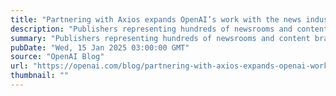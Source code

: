 ```yaml
---
title: "Partnering with Axios expands OpenAI’s work with the news industry"
description: "Publishers representing hundreds of newsrooms and content brands are using OpenAI partnerships and grant programs to adopt AI tools and strengthen the news ecosystem, while ChatGPT users gain access to information from leading, reliable publications."
summary: "Publishers representing hundreds of newsrooms and content brands are using OpenAI partnerships and grant programs to adopt AI tools and strengthen the news ecosystem, while ChatGPT users gain access to information from leading, reliable publications."
pubDate: "Wed, 15 Jan 2025 03:00:00 GMT"
source: "OpenAI Blog"
url: "https://openai.com/blog/partnering-with-axios-expands-openai-work-with-the-news-industry"
thumbnail: ""
---
```



